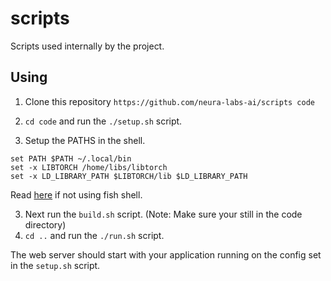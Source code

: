# scripts

Scripts used internally by the project.

## Using

1. Clone this repository `https://github.com/neura-labs-ai/scripts code`
2. `cd code` and run the `./setup.sh` script.

3. Setup the PATHS in the shell.

```fish
set PATH $PATH ~/.local/bin
set -x LIBTORCH /home/libs/libtorch
set -x LD_LIBRARY_PATH $LIBTORCH/lib $LD_LIBRARY_PATH
```

Read [here](https://github.com/guillaume-be/rust-bert#manual-installation-recommended) if not using fish shell.

3. Next run the `build.sh` script. (Note: Make sure your still in the code directory)
4. `cd ..` and run the `./run.sh` script.

The web server should start with your application running on the config set in the `setup.sh` script.
